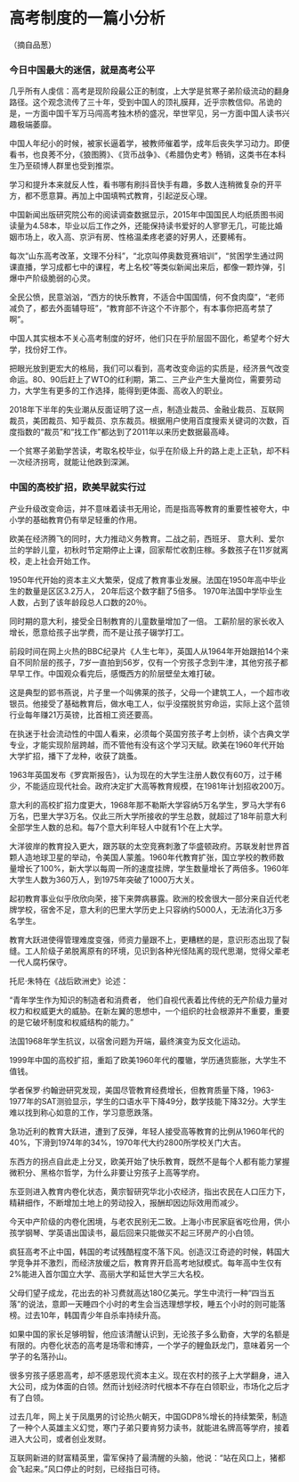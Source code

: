 # 高考制度的一篇小分析
（摘自品葱）  
### 今日中国最大的迷信，就是高考公平

几乎所有人虔信：高考是现阶段最公正的制度，上大学是贫寒子弟阶级流动的翻身路径。这个观念流传了三十年，受到中国人的顶礼膜拜，近乎宗教信仰。吊诡的是，一方面中国千军万马闯高考独木桥的盛况，举世罕见，另一方面中国人读书兴趣极端萎靡。

中国人年纪小的时候，被家长逼着学，被教师催着学，成年后丧失学习动力。即便看书，也良莠不分，《狼图腾》、《货币战争》、《希腊伪史考》畅销，这类书在本科生乃至硕博人群里也受到推崇。

学习和提升本来就反人性，看书哪有刷抖音快手有趣，多数人连稍微复杂的开平方，都不愿意算。再加上中国填鸭式教育，引起逆反心理。

中国新闻出版研究院公布的阅读调查数据显示，2015年中国国民人均纸质图书阅读量为4.58本，毕业以后工作之外，还能保持读书爱好的人寥寥无几，可能比婚姻市场上，收入高、京沪有房、性格温柔疼老婆的好男人，还要稀有。

每次“山东高考改革，文理不分科”，“北京叫停奥数竞赛培训”，“贫困学生通过网课直播，学习成都七中的课程，考上名校”等类似新闻出来后，都像一颗炸弹，引爆中产阶级脆弱的心灵。

全民公愤，民意汹汹，“西方的快乐教育，不适合中国国情，何不食肉糜”，“老师减负了，都去外面辅导班”，“教育部不许这个不许那个，有本事你把高考禁了啊”。

中国人其实根本不关心高考制度的好坏，他们只在乎阶层固不固化，希望考个好大学，找份好工作。

把眼光放到更宏大的格局，我们可以看到，高考改变命运的实质是，经济景气改变命运。80、90后赶上了WTO的红利期，第二、三产业产生大量岗位，需要劳动力，大学生有更多的工作选择，能得到更体面、高收入的职业。

2018年下半年的失业潮从反面证明了这一点，制造业裁员、金融业裁员、互联网裁员，美团裁员、知乎裁员、京东裁员。根据用户使用百度搜索关键词的次数，百度指数的“裁员”和“找工作”都达到了2011年以来历史数据最高峰。

一个贫寒子弟勤学苦读，考取名校毕业，似乎在阶级上升的路上走上正轨，却不料一次经济拐弯，就能让他跌到深渊。

### 中国的高校扩招，欧美早就实行过

产业升级改变命运，并不意味着读书无用论，而是指高等教育的重要性被夸大，中小学的基础教育仍有举足轻重的作用。

欧美在经济腾飞的同时，大力推动义务教育。二战之前，西班牙、 意大利、爱尔兰的学龄儿童，初秋时节定期停止上课，回家帮忙收割庄稼。多数孩子在11岁就离校，走上社会开始工作。

1950年代开始的资本主义大繁荣，促成了教育事业发展。法国在1950年高中毕业生的数量是区区3.2万人， 20年后这个数字翻了5倍多。 1970年法国中学毕业生人数，占到了该年龄段总人口数的20％。

同时期的意大利，接受全日制教育的儿童数量增加了一倍。 工薪阶层的家长收入增长，愿意给孩子出学费，而不是让孩子辍学打工。

前段时间在网上火热的BBC纪录片《人生七年》，英国人从1964年开始跟拍14个来自不同阶层的孩子，7岁一直拍到56岁，仅有一个穷孩子念到牛津，其他穷孩子都早早工作。中国观众看完后，感慨西方的阶层壁垒太难打破。

这是典型的郢书燕说，片子里一个叫佛莱的孩子，父母一个建筑工人，一个超市收银员。他接受了基础教育后，做水电工人，似乎没摆脱贫穷命运，实际上这个蓝领行业每年赚21万英镑，比首相工资还要高。

在执迷于社会流动性的中国人看来，必须每个英国穷孩子考上剑桥，读个古典文学专业，才能实现阶层跨越，而不管他有没有这个学习天赋。欧美在1960年代开始大学扩招，播下了龙种，收获了跳蚤。

1963年英国发布《罗宾斯报告》，认为现在的大学生注册人数仅有60万，过于稀少，不能适应现代社会。政府决定扩大高等教育规模，在1981年计划招收200万。

意大利的高校扩招力度更大，1968年那不勒斯大学容纳5万名学生，罗马大学有6万名，巴里大学3万名。仅此三所大学所接收的学生总数，就超过了18年前意大利全部学生人数的总和。每7个意大利年轻人中就有1个在上大学。

大洋彼岸的教育投入更大，跟苏联的太空竞赛刺激了华盛顿政府。苏联发射世界首颗人造地球卫星的举动，令美国人蒙羞。1960年代教育扩张，国立学校的教师数量增长了100%，新大学以每周一所的速度挂牌，学生数量增长了两倍多。1960年大学生人数为360万人，到1975年突破了1000万大关。

起初教育事业似乎欣欣向荣，接下来弊病暴露。欧洲的校舍很大一部分来自近代老牌学校，宿舍不足，意大利的巴里大学历史上只容纳约5000人，无法消化3万多名学生。

教育大跃进使得管理难度变强，师资力量跟不上，更糟糕的是，意识形态出现了裂缝。工人阶级子弟脱离原有的环境，见识到各种光怪陆离的现代思潮，觉得父辈老一代人腐朽保守。

托尼·朱特在《战后欧洲史》论述：

“青年学生作为知识的制造者和消费者， 他们自视代表着比传统的无产阶级力量对权力和权威更大的威胁。在新左翼的思想中，一个组织的社会根源并不重要，重要的是它破坏制度和权威结构的能力。”

法国1968年学生抗议，以宿舍问题为开端，最终演变为反文化运动。

1999年中国的高校扩招，重蹈了欧美1960年代的覆辙，学历通货膨胀，大学生不值钱。

学者保罗·约翰逊研究发现，美国尽管教育经费增长，但教育质量下降，1963-1977年的SAT测验显示，学生的口语水平下降49分，数学技能下降32分。大学生难以找到称心如意的工作，学习意愿跌落。

急功近利的教育大跃进，遭到了反弹，年轻人接受高等教育的比例从1960年代的40%，下滑到1974年的34%，1970年代大约2800所学校关门大吉。

东西方的拐点自此走上分叉，欧美开始了快乐教育，既然不是每个人都有能力掌握微积分、黑格尔哲学，为什么非要让穷孩子上高等学府。

东亚则进入教育内卷化状态，黄宗智研究华北小农经济，指出农民在人口压力下，精耕细作，不断增加土地上的劳动投入，报酬却因边际效用而减少。

今天中产阶级的内卷化困境，与老农民别无二致。上海小市民家庭省吃俭用，供小孩学钢琴、学英语出国读书，最后回来只能做买不起三环房产的小白领。

疯狂高考不止中国，韩国的考试残酷程度不落下风。创造汉江奇迹的时候，韩国大学竞争并不激烈，而经济放缓之后，教育界开启高考地狱模式。每年高中生仅有2%能进入首尔国立大学、高丽大学和延世大学三大名校。

父母们望子成龙，花出去的补习费就高达180亿美元。学生中流行一种“四当五落”的说法，意即一天睡四个小时的考生会当选理想学校，睡五个小时的则可能落榜。过去10年，韩国青少年自杀率持续升高。

如果中国的家长足够明智，他应该清醒认识到，无论孩子多么勤奋，大学的名额是有限的。内卷化状态的高考是场零和博弈，一个学子的鲤鱼跃龙门，意味着另一个学子的名落孙山。

很多穷孩子感恩高考，却不感恩现代资本主义。现在农村的孩子上大学翻身，进入大公司，成为体面的白领。然而计划经济时代根本不存在白领职业，市场化之后才有了白领。

过去几年，网上关于凤凰男的讨论热火朝天，中国GDP8%增长的持续繁荣，制造了一种个人英雄主义幻觉，寒门子弟只要肯努力读书，就能进名牌高等学府，接着进入大公司，或者创业发财。

互联网新进的财富精英里，雷军保持了最清醒的头脑，他说：“站在风口上，猪都会飞起来。”风口停止的时刻，已经指日可待。
